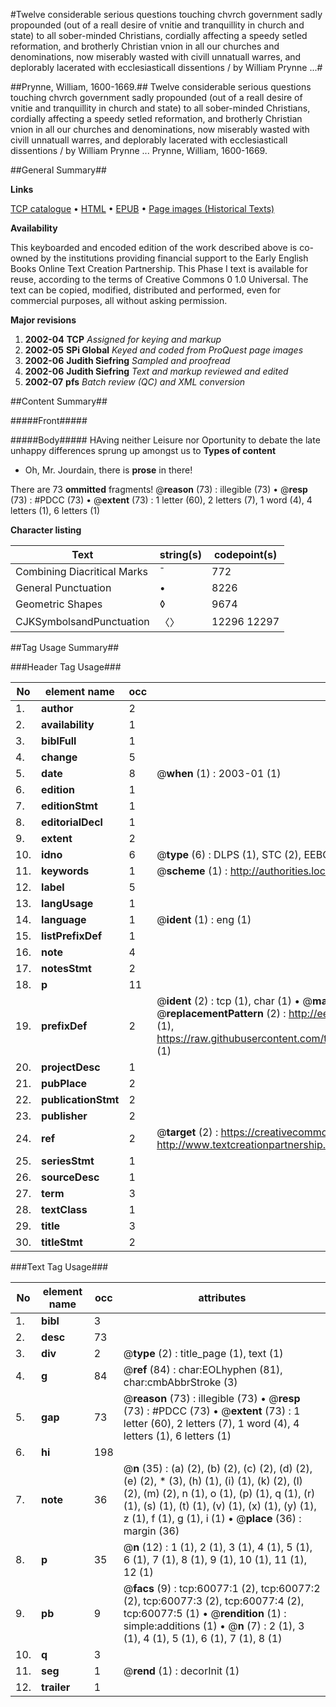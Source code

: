 #Twelve considerable serious questions touching chvrch government sadly propounded (out of a reall desire of vnitie and tranquillity in church and state) to all sober-minded Christians, cordially affecting a speedy setled reformation, and brotherly Christian vnion in all our churches and denominations, now miserably wasted with civill unnatuall warres, and deplorably lacerated with ecclesiasticall dissentions / by William Prynne ...#

##Prynne, William, 1600-1669.##
Twelve considerable serious questions touching chvrch government sadly propounded (out of a reall desire of vnitie and tranquillity in church and state) to all sober-minded Christians, cordially affecting a speedy setled reformation, and brotherly Christian vnion in all our churches and denominations, now miserably wasted with civill unnatuall warres, and deplorably lacerated with ecclesiasticall dissentions / by William Prynne ...
Prynne, William, 1600-1669.

##General Summary##

**Links**

[TCP catalogue](http://www.ota.ox.ac.uk/tcp/)  • 
[HTML](http://tei.it.ox.ac.uk/tcp/Texts-HTML/free/A56/A56221.html)  • 
[EPUB](http://tei.it.ox.ac.uk/tcp/Texts-EPUB/free/A56/A56221.epub) • 
[Page images (Historical Texts)](https://data.historicaltexts.jisc.ac.uk/view?pubId=eebo-12354053e&pageId=eebo-12354053e-60077-1)

**Availability**

This keyboarded and encoded edition of the
	       work described above is co-owned by the institutions
	       providing financial support to the Early English Books
	       Online Text Creation Partnership. This Phase I text is
	       available for reuse, according to the terms of Creative
	       Commons 0 1.0 Universal. The text can be copied,
	       modified, distributed and performed, even for
	       commercial purposes, all without asking permission.

**Major revisions**

1. __2002-04__ __TCP__ *Assigned for keying and markup*
1. __2002-05__ __SPi Global__ *Keyed and coded from ProQuest page images*
1. __2002-06__ __Judith Siefring__ *Sampled and proofread*
1. __2002-06__ __Judith Siefring__ *Text and markup reviewed and edited*
1. __2002-07__ __pfs__ *Batch review (QC) and XML conversion*

##Content Summary##

#####Front#####

#####Body#####
HAving neither Leisure nor Oportunity to debate the late unhappy differences sprung up amongst us to
**Types of content**

  * Oh, Mr. Jourdain, there is **prose** in there!

There are 73 **ommitted** fragments! 
 @__reason__ (73) : illegible (73)  •  @__resp__ (73) : #PDCC (73)  •  @__extent__ (73) : 1 letter (60), 2 letters (7), 1 word (4), 4 letters (1), 6 letters (1)

**Character listing**


|Text|string(s)|codepoint(s)|
|---|---|---|
|Combining             Diacritical Marks|̄|772|
|General Punctuation|•|8226|
|Geometric Shapes|◊|9674|
|CJKSymbolsandPunctuation|〈〉|12296 12297|

##Tag Usage Summary##

###Header Tag Usage###

|No|element name|occ|attributes|
|---|---|---|---|
|1.|__author__|2||
|2.|__availability__|1||
|3.|__biblFull__|1||
|4.|__change__|5||
|5.|__date__|8| @__when__ (1) : 2003-01 (1)|
|6.|__edition__|1||
|7.|__editionStmt__|1||
|8.|__editorialDecl__|1||
|9.|__extent__|2||
|10.|__idno__|6| @__type__ (6) : DLPS (1), STC (2), EEBO-CITATION (1), OCLC (1), VID (1)|
|11.|__keywords__|1| @__scheme__ (1) : http://authorities.loc.gov/ (1)|
|12.|__label__|5||
|13.|__langUsage__|1||
|14.|__language__|1| @__ident__ (1) : eng (1)|
|15.|__listPrefixDef__|1||
|16.|__note__|4||
|17.|__notesStmt__|2||
|18.|__p__|11||
|19.|__prefixDef__|2| @__ident__ (2) : tcp (1), char (1)  •  @__matchPattern__ (2) : ([0-9\-]+):([0-9IVX]+) (1), (.+) (1)  •  @__replacementPattern__ (2) : http://eebo.chadwyck.com/downloadtiff?vid=$1&page=$2 (1), https://raw.githubusercontent.com/textcreationpartnership/Texts/master/tcpchars.xml#$1 (1)|
|20.|__projectDesc__|1||
|21.|__pubPlace__|2||
|22.|__publicationStmt__|2||
|23.|__publisher__|2||
|24.|__ref__|2| @__target__ (2) : https://creativecommons.org/publicdomain/zero/1.0/ (1), http://www.textcreationpartnership.org/docs/. (1)|
|25.|__seriesStmt__|1||
|26.|__sourceDesc__|1||
|27.|__term__|3||
|28.|__textClass__|1||
|29.|__title__|3||
|30.|__titleStmt__|2||


###Text Tag Usage###

|No|element name|occ|attributes|
|---|---|---|---|
|1.|__bibl__|3||
|2.|__desc__|73||
|3.|__div__|2| @__type__ (2) : title_page (1), text (1)|
|4.|__g__|84| @__ref__ (84) : char:EOLhyphen (81), char:cmbAbbrStroke (3)|
|5.|__gap__|73| @__reason__ (73) : illegible (73)  •  @__resp__ (73) : #PDCC (73)  •  @__extent__ (73) : 1 letter (60), 2 letters (7), 1 word (4), 4 letters (1), 6 letters (1)|
|6.|__hi__|198||
|7.|__note__|36| @__n__ (35) : (a) (2), (b) (2), (c) (2), (d) (2), (e) (2), * (3), (h) (1), (i) (1), (k) (2), (l) (2), (m) (2), n (1), o (1), (p) (1), q (1), (r) (1), (s) (1), (t) (1), (v) (1), (x) (1), (y) (1), z (1), f (1), g (1), i (1)  •  @__place__ (36) : margin (36)|
|8.|__p__|35| @__n__ (12) : 1 (1), 2 (1), 3 (1), 4 (1), 5 (1), 6 (1), 7 (1), 8 (1), 9 (1), 10 (1), 11 (1), 12 (1)|
|9.|__pb__|9| @__facs__ (9) : tcp:60077:1 (2), tcp:60077:2 (2), tcp:60077:3 (2), tcp:60077:4 (2), tcp:60077:5 (1)  •  @__rendition__ (1) : simple:additions (1)  •  @__n__ (7) : 2 (1), 3 (1), 4 (1), 5 (1), 6 (1), 7 (1), 8 (1)|
|10.|__q__|3||
|11.|__seg__|1| @__rend__ (1) : decorInit (1)|
|12.|__trailer__|1||
